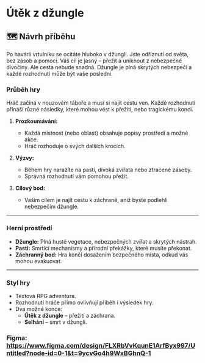 # Útěk z džungle

## 🗺️ **Návrh příběhu**

Po havárii vrtulníku se ocitáte hluboko v džungli. Jste odříznutí od světa, bez zásob a pomoci. Váš cíl je jasný – přežít a uniknout z nebezpečné divočiny. Ale cesta nebude snadná. Džungle je plná skrytých nebezpečí a každé rozhodnutí může být vaše poslední.

### **Průběh hry**
Hráč začíná v nouzovém táboře a musí si najít cestu ven. Každé rozhodnutí přináší různé následky, které mohou vést k přežití, nebo tragickému konci.  

1. **Prozkoumávání:**  
   - Každá místnost (nebo oblast) obsahuje popisy prostředí a možné akce.  
   - Hráč rozhoduje o svých dalších krocích.  

2. **Výzvy:**  
   - Během hry narazíte na pasti, divoká zvířata nebo ztracené zásoby.  
   - Správná rozhodnutí vám pomohou přežít.  

3. **Cílový bod:**  
   - Vaším cílem je najít cestu k záchraně, aniž byste podlehli nebezpečím džungle.

---

### **Herní prostředí**

- **Džungle:** Plná husté vegetace, nebezpečných zvířat a skrytých nástrah.  
- **Pasti:** Smrtící mechanismy a přírodní překážky, které musíte překonat.  
- **Záchranný bod:** Hra končí dosažením bezpečného místa, odkud vás mohou evakuovat.  

---

### **Styl hry**

- Textová RPG adventura.  
- Rozhodnutí hráče přímo ovlivňují příběh i výsledek hry.  
- Dva možné konce:  
  - **Útěk z džungle** – přežití a záchrana.  
  - **Selhání** – smrt v džungli.  
### **Figma:** https://www.figma.com/design/FLXRbVvKqunE1ArfByx997/Untitled?node-id=0-1&t=9ycvGo4h9WxBGhnQ-1
